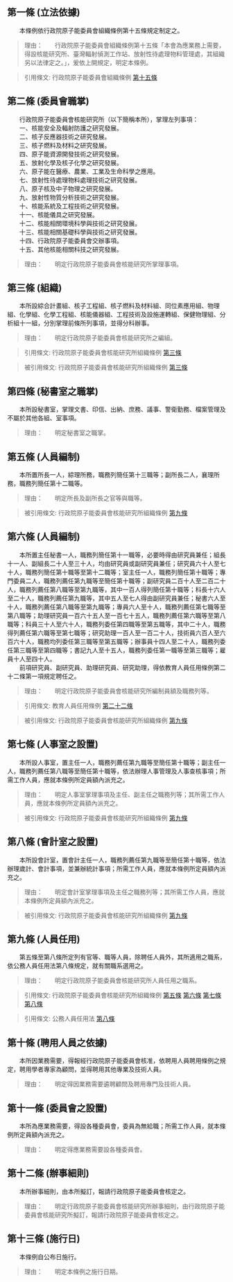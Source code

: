 第一條 (立法依據)
-----------------
　　本條例依行政院原子能委員會組織條例第十五條規定制定之。  
> 理由：　　行政院原子能委員會組織條例第十五條「本會為應業務上需要，得設核能研究所、臺灣輻射偵測工作站、放射性待處理物料管理處，其組織另以法律定之。」，爰依上開規定，明定本條例。

> 引用條文: 行政院原子能委員會組織條例 [第十五條](../../人事其他/組織編制/行政院原子能委員會組織條例.md#第十五條-核能研究所等機構之設立)



第二條 (委員會職掌)
-------------------
　　行政院原子能委員會核能研究所（以下簡稱本所），掌理左列事項：  
　　一、核能安全及輻射防護之研究發展。  
　　二、核子反應器技術之研究發展。  
　　三、核子燃料及材料之研究發展。  
　　四、原子能資源開發技術之研究發展。  
　　五、放射化學及核子化學之研究發展。  
　　六、原子能在醫療、農業、工業及生命科學之應用。  
　　七、放射性待處理物料處理技術之研究發展。  
　　八、原子核及中子物理之研究發展。  
　　九、放射性物質分析技術之研究發展。  
　　十、核能系統及工程技術之研究發展。  
　　十一、核能儀具之研究發展。  
　　十二、核能相關環境科學與技術之研究發展。  
　　十三、核能相關基礎科學與技術之研究發展。  
　　十四、行政院原子能委員會交辦事項。  
　　十五、其他核能相關科技之研究發展。  
> 理由：　　明定行政院原子能委員會核能研究所掌理事項。



第三條 (組織)
-------------
　　本所設綜合計畫組、核子工程組、核子燃料及材料組、同位素應用組、物理組、化學組、化學工程組、核能儀器組、工程技術及設施運轉組、保健物理組、分析組十一組，分別掌理前條所列事項，並得分科辦事。  
> 理由：　　明定行政院原子能委員會核能研究所之編組。

> 引用條文: 行政院原子能委員會核能研究所組織條例 [第三條](../../人事其他/組織編制/行政院原子能委員會核能研究所組織條例.md#第三條-組織)

> 被引用條文: 行政院原子能委員會核能研究所組織條例 [第三條](../../人事其他/組織編制/行政院原子能委員會核能研究所組織條例.md#第三條-組織)



第四條 (秘書室之職掌)
---------------------
　　本所設秘書室，掌理文書、印信、出納、庶務、議事、警衛勤務、檔案管理及不屬於其他各組、室事項。  
> 理由：　　明定秘書室之職掌。



第五條 (人員編制)
-----------------
　　本所置所長一人，綜理所務，職務列簡任第十三職等；副所長二人，襄理所務，職務列簡任第十二職等。  
> 理由：　　明定所長及副所長之官等與職等。

> 被引用條文: 行政院原子能委員會核能研究所組織條例 [第九條](../../人事其他/組織編制/行政院原子能委員會核能研究所組織條例.md#第九條-人員任用)



第六條 (人員編制)
-----------------
　　本所置主任秘書一人，職務列簡任第十一職等，必要時得由研究員兼任；組長十一人、副組長二十人至三十人，均由研究員或副研究員兼任；研究員六十人至七十人，職務列簡任第十職等至第十二職等；室主任一人，職務列簡任第十職等；專門委員二人，職務列薦任第九職等至簡任第十職等；副研究員二百十人至二百二十人，職務列薦任第八職等至第九職等，其中一百人得列簡任第十職等；科長十六人至二十人，職務列薦任第九職等，其中五人至七人得由副研究員兼任；秘書六人至十人，職務列薦任第八職等至第九職等；專員六人至十人，職務列薦任第七職等至第八職等；助理研究員一百六十五人至一百七十五人，職務列薦任第六職等至第八職等；科員三十人至六十人，職務列委任第四職等至第五職等，其中二十人，職務得列薦任第六職等至第七職等；研究助理一百人至一百二十人，技術員六百人至六百六十人，職務均列委任第三職等至第五職等；辦事員十四人至二十人，職務列委任第三職等至第四職等；書記九人至十五人，職務列委任第一職等至第三職等；雇員十人至四十人。  
　　前項研究員、副研究員、助理研究員、研究助理，得依教育人員任用條例第二十二條第一項規定聘任之。  
> 理由：　　明定行政院原子能委員會核能研究所編制員額及職務列等。

> 引用條文: 教育人員任用條例 [第二十二條](../../教育/教育政務/教育人員任用條例.md#第二十二條-專業人員、研究人員之準用)

> 被引用條文: 行政院原子能委員會核能研究所組織條例 [第九條](../../人事其他/組織編制/行政院原子能委員會核能研究所組織條例.md#第九條-人員任用)



第七條 (人事室之設置)
---------------------
　　本所設人事室，置主任一人，職務列薦任第九職等至簡任第十職等；副主任一人，職務列薦任第八職等至簡任第十職等，依法辦理人事管理及人事查核事項；所需工作人員，應就本條例所定員額內派充之。  
> 理由：　　明定人事室掌理事項及主任、副主任之職務列等；其所需工作人員，應就本條例所定員額內派充之。

> 被引用條文: 行政院原子能委員會核能研究所組織條例 [第九條](../../人事其他/組織編制/行政院原子能委員會核能研究所組織條例.md#第九條-人員任用)



第八條 (會計室之設置)
---------------------
　　本所設會計室，置會計主任一人，職務列薦任第九職等至簡任第十職等，依法辦理歲計、會計事項，並兼辦統計事項；所需工作人員，應就本條例所定員額內派充之。  
> 理由：　　明定會計室掌理事項及主任之職務列等；其所需工作人員，應就本條例所定員額內派充之。

> 被引用條文: 行政院原子能委員會核能研究所組織條例 [第九條](../../人事其他/組織編制/行政院原子能委員會核能研究所組織條例.md#第九條-人員任用)



第九條 (人員任用)
-----------------
　　第五條至第八條所定列有官等、職等人員，除聘任人員外，其所適用之職系，依公務人員任用法第八條規定，就有關職系選用之。  
> 理由：　　明定行政院原子能委員會核能研究所人員任用之職系。

> 引用條文: 行政院原子能委員會核能研究所組織條例 [第五條](../../人事其他/組織編制/行政院原子能委員會核能研究所組織條例.md#第五條-人員編制) [第六條](../../人事其他/組織編制/行政院原子能委員會核能研究所組織條例.md#第六條-人員編制) [第七條](../../人事其他/組織編制/行政院原子能委員會核能研究所組織條例.md#第七條-人事室之設置) [第八條](../../人事其他/組織編制/行政院原子能委員會核能研究所組織條例.md#第八條-會計室之設置)

> 引用條文: 公務人員任用法 [第八條](../../考試/任免升遷/公務人員任用法.md#第八條-職系說明書)



第十條 (聘用人員之依據)
-----------------------
　　本所因業務需要，得報經行政院原子能委員會核准，依聘用人員聘用條例之規定，聘用學者專家為顧問，並得聘用其他專業及技術人員。  
> 理由：　　明定得因業務需要遴聘顧問及聘用專門及技術人員。



第十一條 (委員會之設置)
-----------------------
　　本所為應業務需要，得設各種委員會，委員為無給職；所需工作人員，就本條例所定員額內派充之。  
> 理由：　　明定得應業務需要設各種委員會。



第十二條 (辦事細則)
-------------------
　　本所辦事細則，由本所擬訂，報請行政院原子能委員會核定之。  
> 理由：　　明定行政院原子能委員會核能研究所辦事細則，由行政院原子能委員會核能研究所擬訂，報請行政院原子能委員會核定之。



第十三條 (施行日)
-----------------
　　本條例自公布日施行。  
> 理由：　　明定本條例之施行日期。